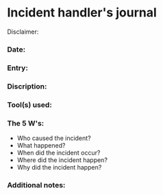 # Incident handler's journal

Disclaimer:

### Date:

### Entry:

### Discription:

### Tool(s) used:

### The 5 W's:
- Who caused the incident?
- What happened?
- When did the incident occur?
- Where did the incident happen?
- Why did the incident happen?

### Additional notes:

